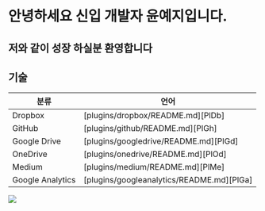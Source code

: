 # 안녕하세요 신입 개발자 윤예지입니다.

## 저와 같이 성장 하실분 환영합니다

## 기술

| 분류 | 언어 |
| ------ | ------ |
| Dropbox | [plugins/dropbox/README.md][PlDb] |
| GitHub | [plugins/github/README.md][PlGh] |
| Google Drive | [plugins/googledrive/README.md][PlGd] |
| OneDrive | [plugins/onedrive/README.md][PlOd] |
| Medium | [plugins/medium/README.md][PlMe] |
| Google Analytics | [plugins/googleanalytics/README.md][PlGa] |

<img src="https://img.shields.io/badge/Android-3DDC84?style=flat-square&logo=Android&logoColor=white"/>

